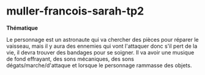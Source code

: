 # muller-francois-sarah-tp2
 
**Thématique**

Le personnage est un astronaute qui va chercher des pièces pour réparer le vaisseau, mais il y aura des ennemies qui vont l'attaquer donc s'il pert de la vie, il devra trouver des bandages pour se soigner.
Il va avoir une musique de fond effrayant, des sons mécaniques, des sons dégats/marche/d'attaque et lorsque le personnage rammasse des objets.
